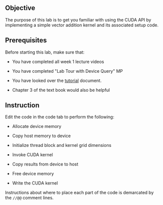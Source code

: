 
## Objective

The purpose of this lab is to get you familiar with using the CUDA API by implementing a simple vector addition kernel and its associated setup code.

## Prerequisites

Before starting this lab, make sure that:

* You have completed all week 1 lecture videos

* You have completed "Lab Tour with Device Query" MP

* You have looked over the [tutorial](../help/description.markdown) document.

* Chapter 3 of the text book would also be helpful

## Instruction

Edit the code in the code tab to perform the following:

* Allocate device memory

* Copy host memory to device

* Initialize thread block and kernel grid dimensions

* Invoke CUDA kernel

* Copy results from device to host

* Free device memory

* Write the CUDA kernel

Instructions about where to place each part of the code is
demarcated by the `//@@` comment lines.
